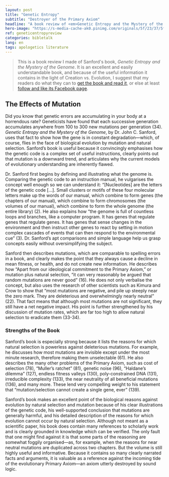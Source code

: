 ```yaml
---
layout: post
title: "Genetic Entropy"
subtitle: "Destroyer of the Primary Axiom"
headline: "A book review of <em>Genetic Entropy and the Mystery of the Genome</em>."
hero-image: "https://s-media-cache-ak0.pinimg.com/originals/5f/23/37/5f233733209c6d3cf01ab87e6d07028d.jpg"
ref: geneticentropyreview
categories: bibletalk
lang: en
tags: apologetics literature
---
```

<blockquote>This is a book review I made of Sanford's book, <em>Genetic Entropy and the Mystery of the Genome</em>. It is an excellent and easily understandable book, and because of the useful information it contains in the light of Creation vs. Evolution, I suggest that my readers do what they can to <a href="http://www.amazon.com/gp/product/0981631606/ref=pd_lpo_k2_dp_sr_1?pf_rd_p=486539851&amp;pf_rd_s=lpo-top-stripe-1&amp;pf_rd_t=201&amp;pf_rd_i=1599190028&amp;pf_rd_m=ATVPDKIKX0DER&amp;pf_rd_r=0RX8YY5G7E7HWJ9DRMRZ" target="_new">get the book and read it</a>, or else at least <a href="https://www.facebook.com/pages/Genetic-Entropy-The-Mystery-of-the-Genome/149340581779647" target="_new">follow and like its Facebook page</a>.</blockquote>

<h2>The Effects of Mutation</h2>
Did you know that genetic errors are accumulating in your body at a horrendous rate? Geneticists have found that each successive generation accumulates anywhere from 100 to 300 new mutations per generation (34). <em>Genetic Entropy and the Mystery of the Genome</em>, by Dr. John C. Sanford, uses that fact to show how the gene is in constant degradation—which, of course, flies in the face of biological evolution by mutation and natural selection. Sanford’s book is useful because it convincingly emphasises how the genetic code is a complex set of useful instructions, clearly points out that mutation is a downward trend, and articulates why the current models of evolutionary understanding are inherently flawed.<!--more-->

Dr. Sanford first begins by defining and illustrating what the genome is. Comparing the genetic code to an instruction manual, he vulgarises the concept well enough so we can understand it: “[Nucleotides] are the letters of the genetic code […]. Small clusters or motifs of these four molecular letters make up the words of our manual, which combine to form genes (the chapters of our manual), which combine to form chromosomes (the volumes of our manual), which combine to form the whole genome (the entire library) (2). He also explains how “the genome is full of countless loops and branches, like a computer program. It has genes that regulate genes that regulate genes. It has genes that sense changes in the environment and then instruct other genes to react by setting in motion complex cascades of events that can then respond to the environmental cue” (3). Dr. Sanford’s apt comparisons and simple language help us grasp concepts easily without oversimplifying the subject.

Sanford then describes mutations, which are comparable to spelling errors in a book, and clearly makes the point that they always cause a decline in mean fitness, or health, and do not create new information. He describes how “Apart from our ideological commitment to the Primary Axiom,” or mutation plus natural selection, “it can very reasonably be argued that random mutations are never good” (16). He does not only verbalise the concept, but also uses the research of other scientists such as Kimura and Crow to show that “most mutations are negative, and pile up steeply near the zero mark. They are deleterious and overwhelmingly nearly neutral” (22). That fact means that although most mutations are not significant, they still have a net negative impact. His point is further strengthened by his discussion of mutation rates, which are far too high to allow natural selection to eradicate them (33-34).
<h3>Strengths of the Book</h3>
Sanford’s book is especially strong because it lists the reasons for which natural selection is powerless against deleterious mutations. For example, he discusses how most mutations are invisible except under the most minute research, therefore making them unselectable (61). He also describes the many other problems of the Primary Axiom, such as cost of selection (78), “Muller’s ratchet” (81), genetic noise (96), “Haldane’s dilemma” (127), endless fitness valleys (130), poly-constrained DNA (131), irreducible complexity (133), the near neutrality of all beneficial mutations (136), and many more.  These lend very compelling weight to his statement that “mutation/selection cannot create a single gene, ever” (139).

Sanford’s book makes an excellent point of the biological reasons against evolution by natural selection and mutation because of his clear illustrations of the genetic code, his well-supported conclusion that mutations are generally harmful, and his detailed description of the reasons for which evolution cannot occur by natural selection. Although not meant as a scientific paper, his book does contain many references to scholarly work and is clearly grounded in knowledge which can be verified. The only fault that one might find against it is that some parts of the reasoning are somewhat foggily organised—as, for example, when the reasons for near neutral mutations are duplicated across two chapters. But the volume is still highly useful and informative. Because it contains so many clearly narrated facts and arguments, it is valuable as a reference against the incoming tide of the evolutionary Primary Axiom—an axiom utterly destroyed by sound logic.